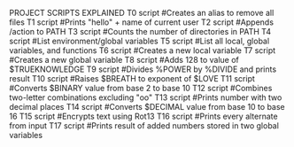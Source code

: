 PROJECT SCRIPTS EXPLAINED
T0 script	#Creates an alias to remove all files
T1 script	#Prints "hello" + name of current user
T2 script	#Appends /action to PATH
T3 script	#Counts the number of directories in PATH
T4 script	#List environment/global variables
T5 script	#List all local, global variables, and functions
T6 script	#Creates a new local variable
T7 script	#Creates a new global variable
T8 script	#Adds 128 to value of $TRUEKNOWLEDGE
T9 script	#Divides %POWER by %DIVIDE and prints result
T10 script	#Raises $BREATH to exponent of $LOVE
T11 script	#Converts $BINARY value from base 2 to base 10
T12 script	#Combines two-letter combinations excluding "oo"
T13 script	#Prints number with two decimal places
T14 script	#Converts $DECIMAL value from base 10 to base 16
T15 script	#Encrypts text using Rot13
T16 script	#Prints every alternate from input
T17 script	#Prints result of added numbers stored in two global variables
